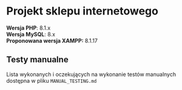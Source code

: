 # Projekt sklepu internetowego

**Wersja PHP**: 8.1.x  
**Wersja MySQL**: 8.x  
**Proponowana wersja XAMPP:** 8.1.17

## Testy manualne

Lista wykonanych i oczekujących na wykonanie testów manualnych dostępna w pliku `MANUAL_TESTING.md`